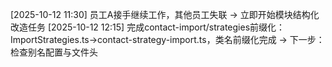 [2025-10-12 11:30] 员工A接手继续工作，其他员工失联 → 立即开始模块结构化改造任务
[2025-10-12 12:15] 完成contact-import/strategies前缀化：ImportStrategies.ts→contact-strategy-import.ts，类名前缀化完成 → 下一步：检查别名配置与文件头